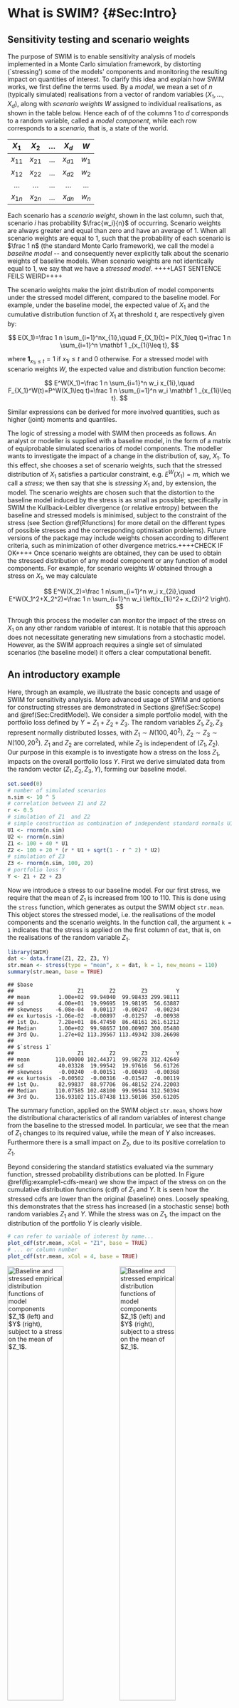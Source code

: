# What is SWIM? {#Sec:Intro}

## Sensitivity testing and scenario weights

The purpose of SWIM is to enable sensitivity analysis of models implemented in a Monte Carlo simulation framework, by distorting (`stressing') some of the models' components and monitoring the resulting impact on quantities of interest.
To clarify this idea and explain how SWIM works, we first define the terms used. By a *model*, we mean a set of $n$ (typically simulated) realisations from a vector of random variables $(X_1,\dots,X_d)$, along with *scenario weights* $W$ assigned to individual realisations, as shown in the table below. Hence each of of the columns 1 to $d$ corresponds to a random variable, called a *model component*, while each row corresponds to a *scenario*, that is, a state of the world.

| $X_1$   	| $X_2$ 	    | $\dots$ 	| $X_d$ 	   | $W$ 	|
|:--------:	|:----:      |:------:  |:-----:    |:-------------:	|
| $x_{11}$ 	|$x_{21}$    | $\dots$  | $x_{d1}$  | $w_1$            	|
| $x_{12}$ 	|$x_{22}$    | $\dots$  | $x_{d2}$  | $w_2$            	|
| $\dots$  	|$\dots$  	 | $\dots$  | $\dots$   | $\dots$           |
| $x_{1n}$  | $x_{2n}$   | $\dots$  | $x_{dn}$  | $w_n$             |

Each scenario has a *scenario weight*, shown in the last column, such that, scenario $i$ has probability $\frac{w_i}{n}$ of occurring. Scenario weights are always greater and equal than zero and have an average of 1. When all scenario weights are equal to 1, such that the probability of each scenario is $\frac 1 n$ (the standard Monte Carlo framework), we call the model a *baseline model* -- and consequently never explicitly talk about the scenario weights of baseline models. When scenario weights are not identically equal to 1, we say that we have a *stressed model*. ++++LAST SENTENCE FEILS WEIRD++++

The scenario weights make the joint distribution of model components under the stressed model  different, compared to the baseline model. For example, under the baseline model, the expected value of $X_1$ and the cumulative distribution function of $X_1$ at threshold $t$, are respectively given by:

$$
E(X_1)=\frac 1  n \sum_{i=1}^nx_{1i},\quad F_{X_1}(t)= P(X_1\leq t)=\frac 1 n \sum_{i=1}^n \mathbf 1 _{x_{1i}\leq t},
$$

where $\mathbf 1 _{x_{1i}\leq t}=1$ if $x_{1i}\leq t$ and $0$ otherwise. For a stressed model with scenario weights $W$, the expected value and distribution function become:

$$
E^W(X_1)=\frac 1  n \sum_{i=1}^n w_i x_{1i},\quad F_{X_1}^W(t)=P^W(X_1\leq t)=\frac 1 n \sum_{i=1}^n w_i \mathbf 1 _{x_{1i}\leq t}.
$$

Similar expressions can be derived for more involved quantities, such as higher (joint) moments and quantiles. 

The logic of stressing a model with SWIM then proceeds as follows. An analyst or modeller is  supplied with a baseline model, in the form of a matrix of equiprobable simulated scenarios of model components. The modeller wants to investigate the impact of a change in the distribution of, say, $X_1$. To this effect, she chooses a set of scenario weights, such that the stressed distribution of $X_1$ satisfies a particular constraint, e.g. $E^W(X_1)=m$, which we call a *stress*; we then say that she is *stressing* $X_1$ and, by extension, the model. The scenario weights are chosen such that the distortion to the baseline model induced by the stress is as small as possible; specifically in SWIM the Kullback-Leibler divergence (or relative entropy) between the baseline and stressed models is minimised, subject to the constraint of the stress (see Section \@ref(Rfunctions) for more detail on the different types of possible stresses and the corresponding optimisation problems). Future versions of the package may include weights chosen according to different criteria, such as minimization of other divergence metrics.++++CHECK IF OK++++
Once scenario weights are obtained, they can be used to obtain the stressed distribution of any model component or any function of model components. For example, for scenario weights $W$ obtained through a stress on $X_1$, we may calculate

$$
E^W(X_2)=\frac 1  n\sum_{i=1}^n w_i x_{2i},\quad E^W(X_1^2+X_2^2)=\frac 1  n \sum_{i=1}^n w_i \left(x_{1i}^2+ x_{2i}^2 \right).
$$

Through this process the modeller can monitor the impact of the stress on $X_1$ on any other random variable of interest. It is notable that this approach does not necessitate generating new simulations from a stochastic model. However, as the SWIM approach requires a single set of simulated scenarios (the baseline model) it offers a clear computational benefit. 

## An introductory example
Here, through an example, we illustrate the basic concepts and usage of SWIM for sensitivity analysis. More advanced usage of SWIM and options for constructing stresses are demonstrated in Sections \@ref(Sec:Scope) and \@ref(Sec:CreditModel).
We consider a simple portfolio model, with the portfolio loss defined by $Y=Z_1+Z_2+Z_3$. The random variables $Z_1,Z_2,Z_3$ represent normally distributed losses, with $Z_1\sim N(100,40^2)$, $Z_2\sim Z_3\sim N(100,20^2)$. $Z_1$ and $Z_2$ are correlated, while $Z_3$ is independent of $(Z_1,Z_2)$.  Our purpose in this example is to investigate how a stress on the loss $Z_1$, impacts on the overall portfolio loss $Y$.
First we derive simulated data from the random vector $(Z_1,Z_2,Z_3,Y)$, forming our baseline model.


```r
set.seed(0)
# number of simulated scenarios
n.sim <- 10 ^ 5
# correlation between Z1 and Z2
r <- 0.5
# simulation of Z1  and Z2
# simple construction as combination of independent standard normals U1, U2
U1 <- rnorm(n.sim)
U2 <- rnorm(n.sim)
Z1 <- 100 + 40 * U1
Z2 <- 100 + 20 * (r * U1 + sqrt(1 - r ^ 2) * U2)
# simulation of Z3
Z3 <- rnorm(n.sim, 100, 20)
# portfolio loss Y
Y <- Z1 + Z2 + Z3
```


Now we introduce a stress to our baseline model. For our first stress, we require that the mean of $Z_1$ is increased from 100 to 110. This is done using the `stress` function, which generates as output the SWIM object `str.mean`. This object stores the stressed model, i.e. the realisations of the model components and the scenario weights. In the function call, the argument `k = 1` indicates that the stress is applied on the first column of `dat`, that is, on the realisations of the random variable $Z_1$.


```r
library(SWIM)
dat <- data.frame(Z1, Z2, Z3, Y)
str.mean <- stress(type = "mean", x = dat, k = 1, new_means = 110)
summary(str.mean, base = TRUE)
```

```
## $base
##                    Z1        Z2        Z3         Y
## mean         1.00e+02  99.94040  99.98433 299.98111
## sd           4.00e+01  19.99695  19.98195  56.63887
## skewness    -6.08e-04   0.00117  -0.00247  -0.00234
## ex kurtosis -1.06e-02  -0.00897  -0.01257  -0.00938
## 1st Qu.      7.28e+01  86.47450  86.48161 261.61212
## Median       1.00e+02  99.98657 100.00907 300.05480
## 3rd Qu.      1.27e+02 113.39567 113.49342 338.26698
## 
## $`stress 1`
##                    Z1        Z2        Z3         Y
## mean        110.00000 102.44371  99.98278 312.42649
## sd           40.03328  19.99542  19.97616  56.61726
## skewness     -0.00240  -0.00151  -0.00493  -0.00368
## ex kurtosis  -0.00502  -0.00316  -0.01547  -0.00119
## 1st Qu.      82.99837  88.97706  86.48152 274.22003
## Median      110.07585 102.48100  99.99544 312.50394
## 3rd Qu.     136.93102 115.87438 113.50186 350.61205
```

The summary function, applied on the SWIM object `str.mean`, shows how the distributional characteristics of all random variables of interest change from the baseline to the stressed model. In particular, we see that the mean of $Z_1$ changes to its required value, while the mean of $Y$ also increases. Furthermore there is a small impact on $Z_2$, due to its positive correlation to $Z_1$.



Beyond considering the standard statistics evaluated via the summary function, stressed probability distributions can be plotted. In Figure \@ref(fig:example1-cdfs-mean) we show the impact of the stress on on the cumulative distribution functions (cdf) of $Z_1$ and $Y$. It is seen how the stressed cdfs are lower than the original (baseline) ones. Loosely speaking, this demonstrates that the stress has increased (in a stochastic sense) both random variables  $Z_1$ and $Y$. While the stress was on $Z_1$, the impact on the distribution of the portfolio $Y$ is clearly visible.


```r
# can refer to variable of interest by name...
plot_cdf(str.mean, xCol = "Z1", base = TRUE)
# ... or column number
plot_cdf(str.mean, xCol = 4, base = TRUE)
```

<div class="figure">
<img src="01-intro_files/figure-html/example1-cdfs-mean-1.png" alt="Baseline and stressed empirical distribution functions of model components  $Z_1$ (left) and $Y$ (right), subject to a stress on the mean of $Z_1$." width="50%" /><img src="01-intro_files/figure-html/example1-cdfs-mean-2.png" alt="Baseline and stressed empirical distribution functions of model components  $Z_1$ (left) and $Y$ (right), subject to a stress on the mean of $Z_1$." width="50%" />
<p class="caption">(\#fig:example1-cdfs-mean)Baseline and stressed empirical distribution functions of model components  $Z_1$ (left) and $Y$ (right), subject to a stress on the mean of $Z_1$.</p>
</div>

The scenario weights, given their central role, can be extracted from a SWIM object. In Figure \@ref(fig:example1-weights-mean), the scenario weights from `str.mean` are plotted against realisations from $Z_1$ and $Y$ respectively. It is seen how the weights are increasing in the realisations from $Z_1$. This is a consequence of the weights' derivation via a stress on the model component $Z_1$. The increasingness shows that those scenarios for which $Z_1$ is largest are assigned a higher weight. The relation between scenario weights and $Y$ is still increasing (reflecting that high outcomes of $Y$ tend to receive higher weights), but no longer deterministic (showing that $Y$ is not completely driven by changes in $Z_1$).



```r
# extract weights from SWIM object
w.mean <- get_weights(str.mean)
plot(Z1[1:5000], w.mean[1:5000], pch = 20, xlab = "Z1", ylab = "scenario weights")
plot(Y[1:5000], w.mean[1:5000], pch = 20, xlab = "Y", ylab = "scenario weights")
```

<div class="figure">
<img src="01-intro_files/figure-html/example1-weights-mean-1.png" alt="Scenario weights against observations of model components  $Z_1$ (left) and $Y$ (right), subject to a stress on the mean of $Z_1$." width="50%" /><img src="01-intro_files/figure-html/example1-weights-mean-2.png" alt="Scenario weights against observations of model components  $Z_1$ (left) and $Y$ (right), subject to a stress on the mean of $Z_1$." width="50%" />
<p class="caption">(\#fig:example1-weights-mean)Scenario weights against observations of model components  $Z_1$ (left) and $Y$ (right), subject to a stress on the mean of $Z_1$.</p>
</div>


Stress the mean of $Z_1$ did not impact the volatility of either $Z_1$ or $Y$, as can be seen by the practically unchanged standard deviations in the output of `summary(str.mean)`. Thus, we introduce an alternative stress that keeps the mean of $Z_1$ fixed at 100, but increases its standard deviation from 40 to 50. This new stress is seen to impact the standard deviation of the portfolio loss $Y$.


```r
str.sd <- stress(type="mean sd", x = dat, k=1, new_means = 100, new_sd=50)
summary(str.sd, base = FALSE)
```

```
## $`stress 1`
##                    Z1        Z2        Z3         Y
## mean        100.00000  99.94055  99.97817 299.91872
## sd           50.00050  21.34937  19.97997  67.92330
## skewness     -0.00272   0.00703  -0.00342   0.00491
## ex kurtosis  -0.05561  -0.03317  -0.00612  -0.04270
## 1st Qu.      66.09643  85.49520  86.48219 253.74962
## Median      100.12904  99.97427 100.04553 299.97662
## 3rd Qu.     133.77335 114.30108 113.47008 345.91590
```

Furthermore, in Figure \@ref(fig:example1-cdfs-sd), we compare the baseline and stressed cdfs of $Z_1$ and $Y$, under the new stress on $Z_1$. The crossing of probability distribution reflects the increase in volatility.



```r
plot_cdf(str.sd, xCol = "Z1", base = TRUE)
plot_cdf(str.sd, xCol = 4, base = TRUE)
```

<div class="figure">
<img src="01-intro_files/figure-html/example1-cdfs-sd-1.png" alt="Baseline and stressed empirical distribution functions of model components  $Z_1$ (left) and $Y$ (right), subject to a stress on the standard deviation of $Z_1$." width="50%" /><img src="01-intro_files/figure-html/example1-cdfs-sd-2.png" alt="Baseline and stressed empirical distribution functions of model components  $Z_1$ (left) and $Y$ (right), subject to a stress on the standard deviation of $Z_1$." width="50%" />
<p class="caption">(\#fig:example1-cdfs-sd)Baseline and stressed empirical distribution functions of model components  $Z_1$ (left) and $Y$ (right), subject to a stress on the standard deviation of $Z_1$.</p>
</div>

The different ways how a stress on the standard deviation of $Z_1$, compared to a stress on its mean, impact on the model, is reflected by the scenario weights. Figure \@ref(fig:example1-weights-sd) shows the pattern of the scenario weights and how, when stressing standard deviations, higher weight is placed on scenarios where $Z_1$ is extreme, either much lower or much higher than its mean of 100.


```r
w.sd <- get_weights(str.sd)
plot(Z1[1:5000], w.sd[1:5000], pch = 20, xlab = "Z1", ylab = "scenario weights")
plot(Y[1:5000], w.sd[1:5000], pch = 20, xlab = "Y", ylab = "scenario weights")
```

<div class="figure">
<img src="01-intro_files/figure-html/example1-weights-sd-1.png" alt="Scenario weights against observations of model components  $Z_1$ (left) and $Y$ (right), subject to a stress on the standard deviation of $Z_1$." width="50%" /><img src="01-intro_files/figure-html/example1-weights-sd-2.png" alt="Scenario weights against observations of model components  $Z_1$ (left) and $Y$ (right), subject to a stress on the standard deviation of $Z_1$." width="50%" />
<p class="caption">(\#fig:example1-weights-sd)Scenario weights against observations of model components  $Z_1$ (left) and $Y$ (right), subject to a stress on the standard deviation of $Z_1$.</p>
</div>


Finally we ought to note that not all stresses that one may wish to apply are feasible. Assume for example that we want to increase the mean of $Z_1$ from 100 to 300, which exceeds the maximum realisation of $Z_1$ in the baseline model. Then, clearly, no set of scenario weights can be found that produce a stress that yields the required mean for $Z_1$; consequently an error message is produced.


```r
str.sd <- stress(type = "mean", x = dat, k = 1, new_means = 300)
```

```
## Error in stress_moment(x = x, f = means, k = k, m = new_means, ...): Values in m must be in the range of f(x)
```

```r
max(Z1)
```

```
## [1] 273
```

+++MAYBE THIS LAST EXAMPLE NOT NECESSARY?++++
